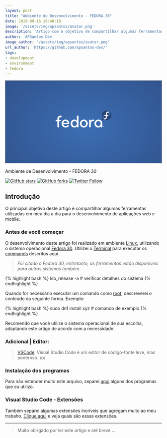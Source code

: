 ```yaml
---
layout: post
title: "Ambiente de Desenvolvimento - FEDORA 30"
date: 2019-09-16 19:48:10
image: '/assets/img/apsantos/avatar.png'
description: 'Artigo com o objetivo de compartilhar algumas ferramentas de uso diário, para o desenvolvimento de aplicações web e mobile.'
author: 'APSantos Dev'
image_author: '/assets/img/apsantos/avatar.png'
url_author: 'https://github.com/apsantos-dev/'
tags:
- development
- environment
- fedora
---
```


![Ambiente de Desenvolvimento - FEDORA 30](/assets/img/apsantos/development-environment/fedora.png "Ambiente de Desenvolvimento - FEDORA 30")

Ambiente de Desenvolvimento - FEDORA 30

<!-- Badges section here. -->
[![GitHub stars][github-stars-img]][github-stars-ln]
[![GitHub forks][github-forks-img]][github-forks-ln]
[![Twitter Follow][twitter-follow-img]][twitter-follow-ln]

## Introdução

O principal objetivo deste artigo é compartilhar algumas ferramentas utilizadas em meu dia a dia para o desenvolvimento de aplicações web e mobile.

<script async src="https://pagead2.googlesyndication.com/pagead/js/adsbygoogle.js"></script>
<!-- Informat -->
<ins class="adsbygoogle"
     style="display:block"
     data-ad-client="ca-pub-2838251107855362"
     data-ad-slot="2327980059"
     data-ad-format="auto"
     data-full-width-responsive="true"></ins>
<script>
(adsbygoogle = window.adsbygoogle || []).push({});
</script>

### Antes de você começar

O desenvolvimento deste artigo foi realizado em ambiente [Linux][linux-ln], utilizando o sistema operacional [Fedora 30][fedora-ln]. Utilizei o [Terminal][terminal-ln] para executar os [commands][commands-ln] descritos aqui.

> _Foi citado o Fedora 30, entretanto, as ferramentas estão disponíveis para outros sistemas também._

{% highlight bash %}
lsb_release -a  # verificar detalhes do sistema
{% endhighlight %}

Quando for necessário executar um comando como [root][root-ln], descreverei o conteúdo da seguinte forma. Exemplo:

{% highlight bash %}
sudo dnf install xyz  # comando de exemplo
{% endhighlight %}

Recomendo que você utilize o sistema operacional de sua escolha, adaptando este artigo de acordo com a necessidade.

### Adicional | Editor:

> [VSCode][vscode-ln]: Visual Studio Code é um editor de código-fonte leve, mas poderoso. \o/

### Instalação dos programas

Para não estender muito este arquivo, separei [aqui][installedPrograms] alguns dos programas que eu utilizo.

### Visual Studio Code - Extensões

Também separei algumas extensões incríveis que agregam muito ao meu trabaho. [Clique aqui][extensions-ln] e veja quais são essas extensões.

---

> Muito obrigado por ler este artigo e até breve ...

<!-- links -->
[extensions-ln]: /assets/img/apsantos/development-environment/extensions.md "Clique aqui para abrir o arquivo"
[installedPrograms]: /assets/img/apsantos/development-environment/installed-programs.md "Clique aqui para abrir o arquivo"
[commands-ln]: https://en.wikipedia.org/wiki/Command_(computing) "Pressione Ctrl e clique neste link para abrir a página em uma nova guia"
[fedora-ln]: https://getfedora.org/en/ "Pressione Ctrl e clique neste link para abrir a página em uma nova guia"
[github-stars-img]: https://img.shields.io/github/stars/apsantos-dev/development-environment.svg?style=social&label=Star
[github-stars-ln]: https://github.com/apsantos-dev/development-environment/stargazers "Veja quem gosta deste design = ]"
[github-forks-img]: https://img.shields.io/github/forks/apsantos-dev/tests.svg?style=social&label=Fork
[github-forks-ln]: https://github.com/apsantos-dev/development-environment/fork "Clique para ver os detalhes da estrela deste projeto"
[linux-ln]: https://en.wikipedia.org/wiki/Linux "Pressione Ctrl e clique neste link para abrir a página em uma nova guia"
[root-ln]: https://en.wikipedia.org/wiki/Sudo "Pressione Ctrl e clique neste link para abrir a página em uma nova guia"
[terminal-ln]: https://en.wikipedia.org/wiki/Linux_console "Pressione Ctrl e clique neste link para abrir a página em uma nova guia"
[twitter-follow-img]: https://img.shields.io/twitter/follow/apsantos_dev.svg?label=Follow&style=social
[twitter-follow-ln]: https://twitter.com/intent/follow?screen_name=apsantos_dev "Veja meu perfil no Twitter"
[vscode-ln]: https://code.visualstudio.com/ "Pressione Ctrl e clique neste link para abrir a página em uma nova guia"
